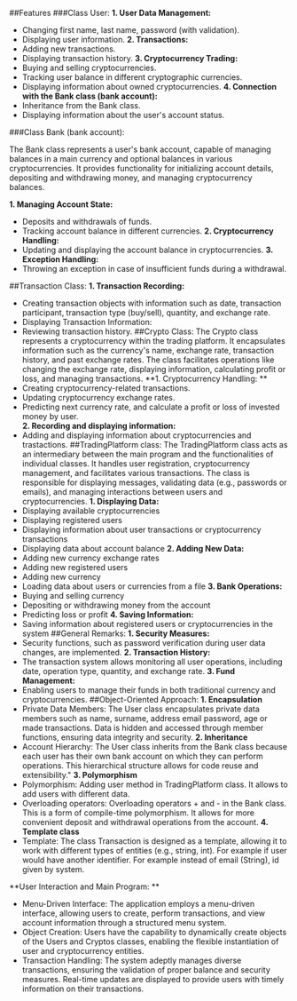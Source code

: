 ##Features
###Class User:
**1.	User Data Management:**
-	Changing first name, last name, password (with validation).
-	Displaying user information.
**2.	Transactions:**
-	Adding new transactions.
-	Displaying transaction history.
**3.	Cryptocurrency Trading:**
-	Buying and selling cryptocurrencies.
-	Tracking user balance in different cryptographic currencies.
-	Displaying information about owned cryptocurrencies.
**4.	Connection with the Bank class (bank account):**
-	Inheritance from the Bank class.
-	Displaying information about the user's account status.

###Class Bank (bank account):

The Bank class represents a user's bank account, capable of managing balances in a main currency and optional balances in various cryptocurrencies. It provides functionality for initializing account details, depositing and withdrawing money, and managing cryptocurrency balances.

**1.	Managing Account State:**
-	Deposits and withdrawals of funds. 
-	Tracking account balance in different currencies. 
**2.	Cryptocurrency Handling:** 
-	Updating and displaying the account balance in cryptocurrencies. 
**3.	Exception Handling:** 
-	Throwing an exception in case of insufficient funds during a withdrawal.
  
##Transaction Class: 
**1.	Transaction Recording:**
-	Creating transaction objects with information such as date, transaction participant, transaction type (buy/sell), quantity, and exchange rate. 
-	Displaying Transaction Information: 
-	Reviewing transaction history. 
##Crypto Class:
The Crypto class represents a cryptocurrency within the trading platform. It encapsulates information such as the currency's name, exchange rate, transaction history, and past exchange rates. The class facilitates operations like changing the exchange rate, displaying information, calculating profit or loss, and managing transactions.
**1.	Cryptocurrency Handling: **
-	Creating cryptocurrency-related transactions. 
-	Updating cryptocurrency exchange rates.
-	Predicting next currency rate, and calculate a profit or loss of invested money by user.   
**2.	Recording and displaying information:**
-	Adding and displaying information about cryptocurrencies and trastactions.
##TradingPlatform class:
The TradingPlatform class acts as an intermediary between the main program and the functionalities of individual classes. It handles user registration, cryptocurrency management, and facilitates various transactions. The class is responsible for displaying messages, validating data (e.g., passwords or emails), and managing interactions between users and cryptocurrencies.
**1.	Displaying Data:**
-	Displaying available cryptocurrencies
-	Displaying registered users
-	Displaying information about user transactions or cryptocurrency transactions
-	Displaying data about account balance
**2.	Adding New Data:**
-	Adding new currency exchange rates
-	Adding new registered users
-	Adding new currency
-	Loading data about users or currencies from a file
**3.	Bank Operations:**
-	Buying and selling currency
-	Depositing or withdrawing money from the account
-	Predicting loss or profit
**4.	Saving Information:**
-	Saving information about registered users or cryptocurrencies in the system
##General Remarks: 
**1.	Security Measures:**
-	Security functions, such as password verification during user data changes, are implemented. 
**2.	Transaction History:**
-	The transaction system allows monitoring all user operations, including date, operation type, quantity, and exchange rate. 
**3.	Fund Management:**
-	Enabling users to manage their funds in both traditional currency and cryptocurrencies.
##Object-Oriented Approach:
**1.	Encapsulation**
- Private Data Members: 
The User class encapsulates private data members such as name, surname, address email password, age or made transactions. Data is hidden and accessed through member functions, ensuring data integrity and security.
**2.	Inheritance**
-	Account Hierarchy: 
The User class inherits from the Bank class because each user has their own bank account on which they can perform operations. This hierarchical structure allows for code reuse and extensibility."
**3.	Polymorphism** 
-	Polymorphism: 
Adding user method in TradingPlatform class. It allows to add users with different data.  
-	Overloading operators: 
Overloading operators + and - in the Bank class. This is a form of compile-time polymorphism. It allows for more convenient deposit and withdrawal operations from the account. 
**4.	Template class**
-	Template: The class Transaction is designed as a template, allowing it to work with different types of entities (e.g., string, int). For example if user would have another identifier. For example instead of email (String), id given by system.  

**User Interaction and Main Program: **
-	Menu-Driven Interface: The application employs a menu-driven interface, allowing users to create, perform transactions, and view account information through a structured menu system.
-	Object Creation: Users have the capability to dynamically create objects of the Users and Cryptos classes, enabling the flexible instantiation of user and cryptocurrency entities.
-	Transaction Handling: The system adeptly manages diverse transactions, ensuring the validation of proper balance and security measures. Real-time updates are displayed to provide users with timely information on their transactions.

